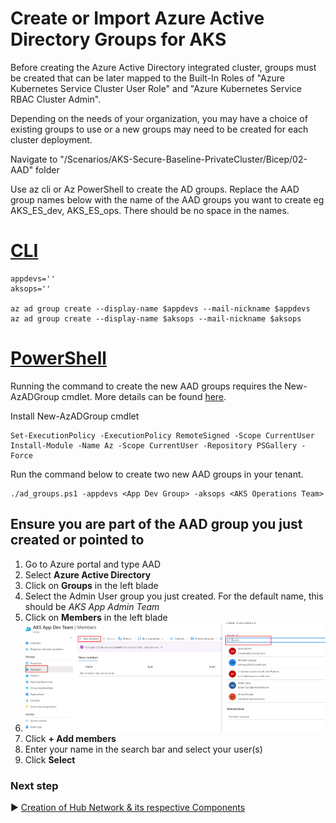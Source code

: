 # Create or Import Azure Active Directory Groups for AKS

Before creating the Azure Active Directory integrated cluster, groups must be created that can be later mapped to the Built-In Roles of "Azure Kubernetes Service Cluster User Role" and "Azure Kubernetes Service RBAC Cluster Admin".

Depending on the needs of your organization, you may have a choice of existing groups to use or a new groups may need to be created for each cluster deployment.  

Navigate to "/Scenarios/AKS-Secure-Baseline-PrivateCluster/Bicep/02-AAD" folder

Use az cli or Az PowerShell to create the AD groups. Replace the AAD group names below with the name of the AAD groups you want to create eg AKS_ES_dev, AKS_ES_ops. There should be no space in the names.

# [CLI](#tab/CLI)

```azurecli
appdevs=''
aksops=''

az ad group create --display-name $appdevs --mail-nickname $appdevs
az ad group create --display-name $aksops --mail-nickname $aksops
```

# [PowerShell](#tab/PowerShell)
Running the command to create the new AAD groups requires the New-AzADGroup cmdlet. More details can be found [here](https://docs.microsoft.com/en-us/powershell/azure/install-az-ps?view=azps-7.0.0).

Install New-AzADGroup cmdlet
```azurepowershell
Set-ExecutionPolicy -ExecutionPolicy RemoteSigned -Scope CurrentUser
Install-Module -Name Az -Scope CurrentUser -Repository PSGallery -Force
```

Run the command below to create two new AAD groups in your tenant. 

```azurepowershell
./ad_groups.ps1 -appdevs <App Dev Group> -aksops <AKS Operations Team>
```

## Ensure you are part of the AAD group you just created or pointed to

1. Go to Azure portal and type AAD
2. Select **Azure Active Directory**
3. Click on **Groups** in the left blade
4. Select the Admin User group you just created. For the default name, this should be *AKS App Admin Team*
5. Click on **Members** in the left blade
6. ![Location of private link for keyvault](../media/adding-to-aad-group.png)
7. Click **+ Add members**
8. Enter your name in the search bar and select your user(s)
9. Click **Select**

### Next step

:arrow_forward: [Creation of Hub Network & its respective Components](./03-network-hub.md)
